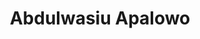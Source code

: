 ---
  layout: user
  title: Abdulwasiu Apalowo
  image: abdul.jpg
  location: Nigeria
  github: https://github.com/mrbazzan
  linkedin: https://www.linkedin.com/in/abdulwasiu-apalowo
  twitter: N/A
---
